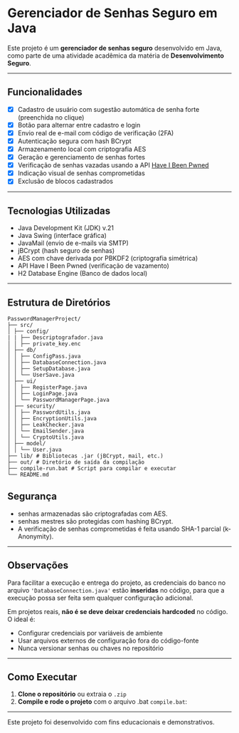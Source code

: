 
#  Gerenciador de Senhas Seguro em Java

Este projeto é um **gerenciador de senhas seguro** desenvolvido em Java, como parte de uma atividade acadêmica da matéria de **Desenvolvimento Seguro**.

---

##  Funcionalidades

- [x] Cadastro de usuário com sugestão automática de senha forte (preenchida no clique)
- [x] Botão para alternar entre cadastro e login
- [x] Envio real de e-mail com código de verificação (2FA)
- [x] Autenticação segura com hash BCrypt
- [x] Armazenamento local com criptografia AES
- [x] Geração e gerenciamento de senhas fortes
- [x] Verificação de senhas vazadas usando a API [Have I Been Pwned](https://haveibeenpwned.com/)
- [x] Indicação visual de senhas comprometidas
- [x] Exclusão de blocos cadastrados

---

##  Tecnologias Utilizadas

- Java Development Kit (JDK) v.21
- Java Swing (interface gráfica)
- JavaMail (envio de e-mails via SMTP)
- jBCrypt (hash seguro de senhas)
- AES com chave derivada por PBKDF2 (criptografia simétrica)
- API Have I Been Pwned (verificação de vazamento)
- H2 Database Engine (Banco de dados local)

---

##  Estrutura de Diretórios

```
PasswordManagerProject/
├── src/
│ ├── config/
| | ├── Descriptografador.java
│ │ ├── private_key.enc
│ ├── db/
│ │ ├── ConfigPass.java
│ │ ├── DatabaseConnection.java
│ │ ├── SetupDatabase.java
│ │ └── UserSave.java
│ ├── ui/
│ │ ├── RegisterPage.java
│ │ ├── LoginPage.java
│ │ └── PasswordManagerPage.java
│ ├── security/
│ │ ├── PasswordUtils.java
│ │ ├── EncryptionUtils.java
│ │ ├── LeakChecker.java
│ │ └── EmailSender.java
│ │ └── CryptoUtils.java
│ ├── model/
│ │ └── User.java
├── lib/ # Bibliotecas .jar (jBCrypt, mail, etc.)
├── out/ # Diretório de saída da compilação
├── compile-run.bat # Script para compilar e executar
└── README.md
```

##  Segurança

- senhas armazenadas são criptografadas com AES.
- senhas mestres são protegidas com hashing BCrypt.
- A verificação de senhas comprometidas é feita usando SHA-1 parcial (k-Anonymity).

---

##  Observações

Para facilitar a execução e entrega do projeto, as credenciais do banco no arquivo ```'DatabaseConnection.java'``` estão **inseridas** no código, para que a execução possa ser feita sem qualquer configuração adicional. 

Em projetos reais, **não é se deve deixar credenciais hardcoded** no código. O ideal é:

- Configurar credenciais por variáveis de ambiente
- Usar arquivos externos de configuração fora do código-fonte
- Nunca versionar senhas ou chaves no repositório

---

##  Como Executar

1. **Clone o repositório** ou extraia o `.zip`
2. **Compile e rode o projeto** com o arquivo .bat `compile.bat`:

---

Este projeto foi desenvolvido com fins educacionais e demonstrativos. 
